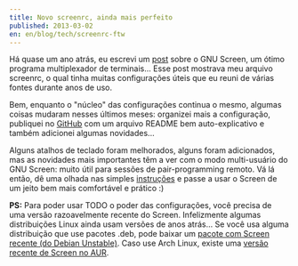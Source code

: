```yaml
---
title: Novo screenrc, ainda mais perfeito
published: 2013-03-02
en: en/blog/tech/screenrc-ftw
---
```


Há quase um ano atrás, eu escrevi um [post][1] sobre o GNU Screen,
um ótimo programa multiplexador de terminais...
Esse post mostrava meu arquivo screenrc, o qual tinha muitas configurações úteis que eu reuni de várias fontes durante anos de uso.

Bem, enquanto o "núcleo" das configurações continua o mesmo, algumas coisas mudaram nesses últimos meses: organizei mais a configuração,
publiquei no [GitHub][2] com um arquivo README bem auto-explicativo e também adicionei algumas novidades...

Alguns atalhos de teclado foram melhorados, alguns foram adicionados,
mas as novidades mais importantes têm a ver com o modo multi-usuário do GNU Screen:
muito útil para sessões de pair-programming remoto.
Vá lá então, dê uma olhada nas simples [instruções][3] e passe a usar o Screen de um jeito bem mais comfortável e prático :)

**PS:** Para poder usar TODO o poder das configurações, você precisa de uma versão razoavelmente recente do Screen.
Infelizmente algumas distribuições Linux ainda usam versões de anos atrás...
Se você usa alguma distribuição que use pacotes .deb, pode baixar um [pacote com Screen recente (do Debian Unstable)][4].
Caso use Arch Linux, existe uma [versão recente de Screen no AUR][5].


[1]: </pt/blog/tech/killer-screenrc>
[2]: <https://github.com/joaopizani/screenrc-ftw>
[3]: <https://github.com/joaopizani/screenrc-ftw/blob/master/README.md 'screenrc-ftw README'>
[4]: <http://packages.debian.org/wheezy/screen>
[5]: <https://aur.archlinux.org/packages/screen-git>
